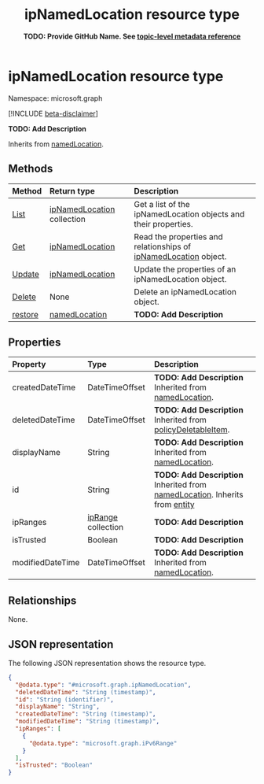 ﻿---
title: "ipNamedLocation resource type"
description: "**TODO: Add Description**"
author: "**TODO: Provide GitHub Name. See [topic-level metadata reference](https://eng.ms/docs/products/microsoft-graph-service/microsoft-graph/document-apis/metadata)**"
ms.date: 08/11/2025
ms.localizationpriority: medium
ms.subservice: "**TODO: Add MS subservice. See [topic-level metadata reference](https://eng.ms/docs/products/microsoft-graph-service/microsoft-graph/document-apis/metadata)**"
doc_type: resourcePageType
---

# ipNamedLocation resource type

Namespace: microsoft.graph

[!INCLUDE [beta-disclaimer](../../includes/beta-disclaimer.md)]

**TODO: Add Description**


Inherits from [namedLocation](../resources/namedlocation.md).


## Methods
|Method|Return type|Description|
|:---|:---|:---|
|[List](../api/ipnamedlocation-list.md)|[ipNamedLocation](../resources/ipnamedlocation.md) collection|Get a list of the ipNamedLocation objects and their properties.|
|[Get](../api/ipnamedlocation-get.md)|[ipNamedLocation](../resources/ipnamedlocation.md)|Read the properties and relationships of [ipNamedLocation](../resources/ipnamedlocation.md) object.|
|[Update](../api/ipnamedlocation-update.md)|[ipNamedLocation](../resources/ipnamedlocation.md)|Update the properties of an ipNamedLocation object.|
|[Delete](../api/ipnamedlocation-delete.md)|None|Delete an ipNamedLocation object.|
|[restore](../api/ipnamedlocation-restore.md)|[namedLocation](../resources/namedlocation.md)|**TODO: Add Description**|

## Properties
|Property|Type|Description|
|:---|:---|:---|
|createdDateTime|DateTimeOffset|**TODO: Add Description** Inherited from [namedLocation](../resources/namedlocation.md).|
|deletedDateTime|DateTimeOffset|**TODO: Add Description** Inherited from [policyDeletableItem](../resources/policydeletableitem.md).|
|displayName|String|**TODO: Add Description** Inherited from [namedLocation](../resources/namedlocation.md).|
|id|String|**TODO: Add Description** Inherited from [namedLocation](../resources/namedlocation.md). Inherits from [entity](../resources/entity.md)|
|ipRanges|[ipRange](../resources/intune-iprange.md) collection|**TODO: Add Description**|
|isTrusted|Boolean|**TODO: Add Description**|
|modifiedDateTime|DateTimeOffset|**TODO: Add Description** Inherited from [namedLocation](../resources/namedlocation.md).|

## Relationships
None.

## JSON representation
The following JSON representation shows the resource type.
<!-- {
  "blockType": "resource",
  "keyProperty": "id",
  "@odata.type": "microsoft.graph.ipNamedLocation",
  "baseType": "microsoft.graph.namedLocation",
  "openType": false
}
-->
``` json
{
  "@odata.type": "#microsoft.graph.ipNamedLocation",
  "deletedDateTime": "String (timestamp)",
  "id": "String (identifier)",
  "displayName": "String",
  "createdDateTime": "String (timestamp)",
  "modifiedDateTime": "String (timestamp)",
  "ipRanges": [
    {
      "@odata.type": "microsoft.graph.iPv6Range"
    }
  ],
  "isTrusted": "Boolean"
}
```

